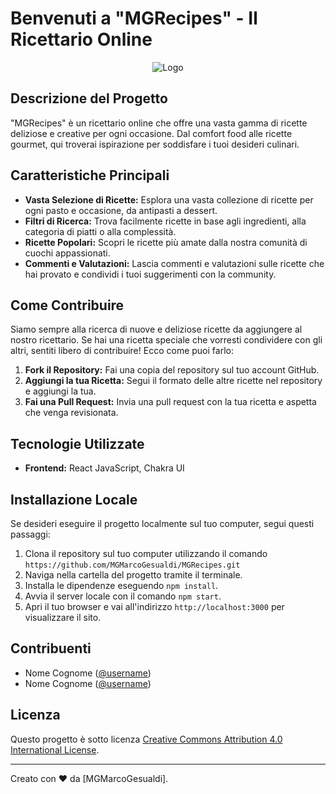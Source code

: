 # Benvenuti a "MGRecipes" - Il Ricettario Online

<p align="center">
  <img src="https://i.ibb.co/fNDxjpj/mgrecipeslogo.png" alt="Logo" />
</p>

## Descrizione del Progetto

"MGRecipes" è un ricettario online che offre una vasta gamma di ricette deliziose e creative per ogni occasione. Dal comfort food alle ricette gourmet, qui troverai ispirazione per soddisfare i tuoi desideri culinari.

## Caratteristiche Principali

- **Vasta Selezione di Ricette:** Esplora una vasta collezione di ricette per ogni pasto e occasione, da antipasti a dessert.
- **Filtri di Ricerca:** Trova facilmente ricette in base agli ingredienti, alla categoria di piatti o alla complessità.
- **Ricette Popolari:** Scopri le ricette più amate dalla nostra comunità di cuochi appassionati.
- **Commenti e Valutazioni:** Lascia commenti e valutazioni sulle ricette che hai provato e condividi i tuoi suggerimenti con la community.

## Come Contribuire

Siamo sempre alla ricerca di nuove e deliziose ricette da aggiungere al nostro ricettario. Se hai una ricetta speciale che vorresti condividere con gli altri, sentiti libero di contribuire! Ecco come puoi farlo:

1. **Fork il Repository:** Fai una copia del repository sul tuo account GitHub.
2. **Aggiungi la tua Ricetta:** Segui il formato delle altre ricette nel repository e aggiungi la tua.
3. **Fai una Pull Request:** Invia una pull request con la tua ricetta e aspetta che venga revisionata.

## Tecnologie Utilizzate

- **Frontend:** React JavaScript, Chakra UI


## Installazione Locale

Se desideri eseguire il progetto localmente sul tuo computer, segui questi passaggi:

1. Clona il repository sul tuo computer utilizzando il comando `https://github.com/MGMarcoGesualdi/MGRecipes.git`
2. Naviga nella cartella del progetto tramite il terminale.
3. Installa le dipendenze eseguendo `npm install`.
4. Avvia il server locale con il comando `npm start`.
5. Apri il tuo browser e vai all'indirizzo `http://localhost:3000` per visualizzare il sito.

## Contribuenti

- Nome Cognome ([@username](link_al_profilo_github))
- Nome Cognome ([@username](link_al_profilo_github))

## Licenza

Questo progetto è sotto licenza [Creative Commons Attribution 4.0 International License](https://creativecommons.org/licenses/by/4.0/).

---
Creato con ❤️ da [MGMarcoGesualdi].
